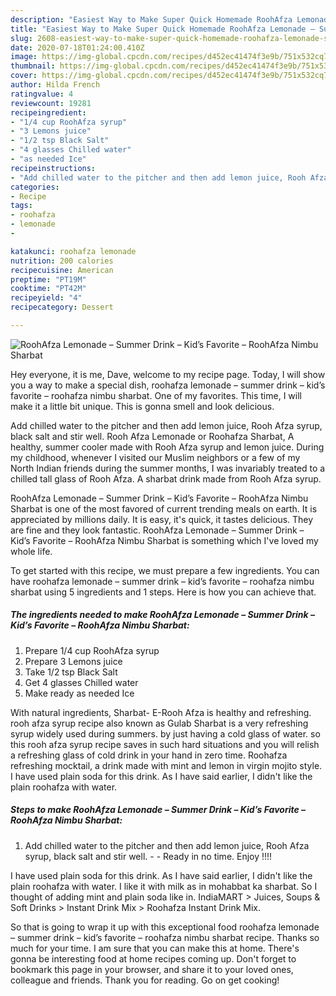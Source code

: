 ```yaml
---
description: "Easiest Way to Make Super Quick Homemade RoohAfza Lemonade – Summer Drink – Kid’s Favorite – RoohAfza Nimbu Sharbat"
title: "Easiest Way to Make Super Quick Homemade RoohAfza Lemonade – Summer Drink – Kid’s Favorite – RoohAfza Nimbu Sharbat"
slug: 2608-easiest-way-to-make-super-quick-homemade-roohafza-lemonade-summer-drink-kids-favorite-roohafza-nimbu-sharbat
date: 2020-07-18T01:24:00.410Z
image: https://img-global.cpcdn.com/recipes/d452ec41474f3e9b/751x532cq70/roohafza-lemonade-summer-drink-kids-favorite-roohafza-nimbu-sharbat-recipe-main-photo.jpg
thumbnail: https://img-global.cpcdn.com/recipes/d452ec41474f3e9b/751x532cq70/roohafza-lemonade-summer-drink-kids-favorite-roohafza-nimbu-sharbat-recipe-main-photo.jpg
cover: https://img-global.cpcdn.com/recipes/d452ec41474f3e9b/751x532cq70/roohafza-lemonade-summer-drink-kids-favorite-roohafza-nimbu-sharbat-recipe-main-photo.jpg
author: Hilda French
ratingvalue: 4
reviewcount: 19281
recipeingredient:
- "1/4 cup RoohAfza syrup"
- "3 Lemons juice"
- "1/2 tsp Black Salt"
- "4 glasses Chilled water"
- "as needed Ice"
recipeinstructions:
- "Add chilled water to the pitcher and then add lemon juice, Rooh Afza syrup, black salt and stir well.  Ready in no time. Enjoy !!!!"
categories:
- Recipe
tags:
- roohafza
- lemonade
- 

katakunci: roohafza lemonade  
nutrition: 200 calories
recipecuisine: American
preptime: "PT19M"
cooktime: "PT42M"
recipeyield: "4"
recipecategory: Dessert

---
```



![RoohAfza Lemonade – Summer Drink – Kid’s Favorite – RoohAfza Nimbu Sharbat](https://img-global.cpcdn.com/recipes/d452ec41474f3e9b/751x532cq70/roohafza-lemonade-summer-drink-kids-favorite-roohafza-nimbu-sharbat-recipe-main-photo.jpg)

Hey everyone, it is me, Dave, welcome to my recipe page. Today, I will show you a way to make a special dish, roohafza lemonade – summer drink – kid’s favorite – roohafza nimbu sharbat. One of my favorites. This time, I will make it a little bit unique. This is gonna smell and look delicious.

Add chilled water to the pitcher and then add lemon juice, Rooh Afza syrup, black salt and stir well. Rooh Afza Lemonade or Roohafza Sharbat, A healthy, summer cooler made with Rooh Afza syrup and lemon juice. During my childhood, whenever I visited our Muslim neighbors or a few of my North Indian friends during the summer months, I was invariably treated to a chilled tall glass of Rooh Afza. A sharbat drink made from Rooh Afza syrup.

RoohAfza Lemonade – Summer Drink – Kid’s Favorite – RoohAfza Nimbu Sharbat is one of the most favored of current trending meals on earth. It is appreciated by millions daily. It is easy, it's quick, it tastes delicious. They are fine and they look fantastic. RoohAfza Lemonade – Summer Drink – Kid’s Favorite – RoohAfza Nimbu Sharbat is something which I've loved my whole life.


To get started with this recipe, we must prepare a few ingredients. You can have roohafza lemonade – summer drink – kid’s favorite – roohafza nimbu sharbat using 5 ingredients and 1 steps. Here is how you can achieve that.

<!--inarticleads1-->

##### The ingredients needed to make RoohAfza Lemonade – Summer Drink – Kid’s Favorite – RoohAfza Nimbu Sharbat:

1. Prepare 1/4 cup RoohAfza syrup
1. Prepare 3 Lemons juice
1. Take 1/2 tsp Black Salt
1. Get 4 glasses Chilled water
1. Make ready as needed Ice


With natural ingredients, Sharbat- E-Rooh Afza is healthy and refreshing. rooh afza syrup recipe also known as Gulab Sharbat is a very refreshing syrup widely used during summers. by just having a cold glass of water. so this rooh afza syrup recipe saves in such hard situations and you will relish a refreshing glass of cold drink in your hand in zero time. Roohafza refreshing mocktail, a drink made with mint and lemon in virgin mojito style. I have used plain soda for this drink. As I have said earlier, I didn&#39;t like the plain roohafza with water. 

<!--inarticleads2-->

##### Steps to make RoohAfza Lemonade – Summer Drink – Kid’s Favorite – RoohAfza Nimbu Sharbat:

1. Add chilled water to the pitcher and then add lemon juice, Rooh Afza syrup, black salt and stir well. -  - Ready in no time. Enjoy !!!!


I have used plain soda for this drink. As I have said earlier, I didn&#39;t like the plain roohafza with water. I like it with milk as in mohabbat ka sharbat. So I thought of adding mint and plain soda like in. IndiaMART &gt; Juices, Soups &amp; Soft Drinks &gt; Instant Drink Mix &gt; Roohafza Instant Drink Mix. 

So that is going to wrap it up with this exceptional food roohafza lemonade – summer drink – kid’s favorite – roohafza nimbu sharbat recipe. Thanks so much for your time. I am sure that you can make this at home. There's gonna be interesting food at home recipes coming up. Don't forget to bookmark this page in your browser, and share it to your loved ones, colleague and friends. Thank you for reading. Go on get cooking!
